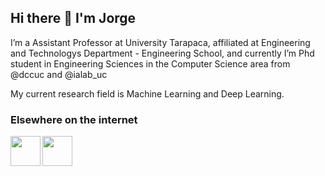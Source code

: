 ## Hi there 👋 I'm Jorge

I’m a Assistant Professor at University Tarapaca, affiliated at Engineering and Technologys Department - Engineering School, and currently I’m Phd student in Engineering Sciences in the Computer Science area from @dccuc and @ialab_uc

My current research field is Machine Learning and Deep Learning.

### Elsewhere on the internet
<a href="https://twitter.com/jdiazram" target="_blank"><img src="https://image.flaticon.com/icons/png/128/733/733579.png" align="left" height="48" width="48" ></a>
<a href="https://www.linkedin.com/in/jdiazram/" target="_blank"><img src="https://image.flaticon.com/icons/png/128/2111/2111499.png" align="left" height="48" width="48" ></a>

<!--
**jdiazram/jdiazram** is a ✨ _special_ ✨ repository because its `README.md` (this file) appears on your GitHub profile.

Here are some ideas to get you started:

- 🔭 I’m currently working on ...
- 🌱 I’m currently learning ...
- 👯 I’m looking to collaborate on ...
- 🤔 I’m looking for help with ...
- 💬 Ask me about ...
- 📫 How to reach me: ...
- 😄 Pronouns: ...
- ⚡ Fun fact: ...
-->
